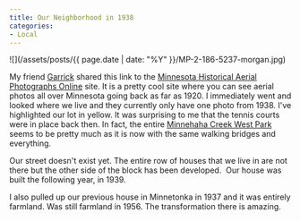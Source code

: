 ```yaml
---
title: Our Neighborhood in 1938
categories:
- Local
---
```


![](/assets/posts/{{ page.date | date: "%Y" }}/MP-2-186-5237-morgan.jpg)
  



My friend [Garrick](https://garrickvanburen.com) shared this link to the [Minnesota Historical Aerial Photographs Online](https://www.lib.umn.edu/apps/mhapo/) site. It is a pretty cool site where you can see aerial photos all over Minnesota going back as far as 1920. I immediately went and looked where we live and they currently only have one photo from 1938. I've highlighted our lot in yellow.
It was surprising to me that the tennis courts were in place back then. In fact, the entire [Minnehaha Creek West Park](http://www.minneapolisparks.org/default.asp?PageID=4&parkid=496) seems to be pretty much as it is now with the same walking bridges and everything.

Our street doesn't exist yet. The entire row of houses that we live in are not there but the other side of the block has been developed.  Our house was built the following year, in 1939.

I also pulled up our previous house in Minnetonka in 1937 and it was entirely farmland. Was still farmland in 1956. The transformation there is amazing.
